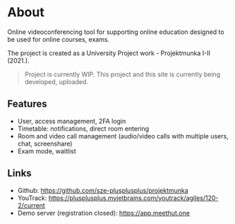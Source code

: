 # About

Online videoconferencing tool for supporting online education designed to be used for online courses, exams.

The project is created as a University Project work - Projektmunka I-II (2021.).

> Project is currently WIP. This project and this site is currently being developed, uploaded.

## Features

- User, access management, 2FA login
- Timetable: notifications, direct room entering
- Room and video call management (audio/video calls with multiple users, chat, screenshare)
- Exam mode, waitlist

## Links

- Github: https://github.com/sze-plusplusplus/projektmunka
- YouTrack: https://plusplusplus.myjetbrains.com/youtrack/agiles/120-2/current
- Demo server (registration closed): https://app.meethut.one

